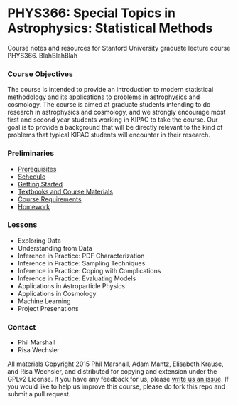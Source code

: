 # PHYS366: Special Topics in Astrophysics: Statistical Methods 

Course notes and resources for Stanford University graduate lecture course PHYS366.
BlahBlahBlah

### Course Objectives

The course is intended to provide an introduction to modern
statistical methodology and its applications to problems in
astrophysics and cosmology.  The course is aimed at graduate students
intending to do research in astrophysics and cosmology, and we
strongly encourage most first and second year students working in
KIPAC to take the course.  Our goal is to provide a background that
will be directly relevant to the kind of problems that typical KIPAC
students will encounter in their research.

### Preliminaries

* [Prerequisites](https://github.com/drphilmarshall/StatisticalMethods/blob/master/doc/Prereqs.md)
* [Schedule](https://github.com/drphilmarshall/StatisticalMethods/blob/master/doc/Schedule.md)
* [Getting Started](https://github.com/drphilmarshall/StatisticalMethods/blob/master/doc/GettingStarted.md)
* [Textbooks and Course Materials](https://github.com/drphilmarshall/StatisticalMethods/blob/master/doc/Textbooks.md)
* [Course Requirements](https://github.com/drphilmarshall/StatisticalMethods/blob/master/doc/Requirements.md)
* [Homework](https://github.com/drphilmarshall/StatisticalMethods/blob/master/doc/Homework.md)

### Lessons

* Exploring Data
* Understanding from Data
* Inference in Practice: PDF Characterization
* Inference in Practice: Sampling Techniques
* Inference in Practice: Coping with Complications 
* Inference in Practice: Evaluating Models
* Applications in Astroparticle Physics
* Applications in Cosmology
* Machine Learning
* Project Presenations

### Contact

* Phil Marshall
* Risa Wechsler

All materials Copyright 2015 Phil Marshall, Adam Mantz, Elisabeth Krause, and Risa Wechsler, and distributed for copying and extension under the GPLv2 License. If you have any feedback for us, please [write us an issue](https://github.com/drphilmarshall/StatisticalMethods/issues). If you would like to help us improve this course, please do fork this repo and submit a pull request.
